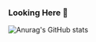 ### Looking Here 👋
![Anurag's GitHub stats](https://github-readme-stats-omega-bice.vercel.app/api?username=fengzhensheng)
